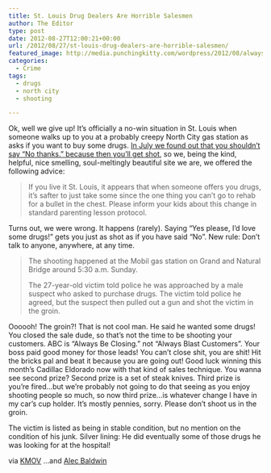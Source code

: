 ```yaml
---
title: St. Louis Drug Dealers Are Horrible Salesmen
author: The Editor
type: post
date: 2012-08-27T12:00:21+00:00
url: /2012/08/27/st-louis-drug-dealers-are-horrible-salesmen/
featured_image: http://media.punchingkitty.com/wordpress/2012/08/always-be-closing.jpeg
categories:
  - Crime
tags:
  - drugs
  - north city
  - shooting

---
```

Ok, well we give up! It&#8217;s officially a no-win situation in St. Louis when someone walks up to you at a probably creepy North City gas station as asks if you want to buy some drugs. <a href="http://punchingkitty.com/2012/07/09/new-in-st-louis-people-getting-shot-for-not-buying-drugs/" target="_blank">In July we found out that you shouldn&#8217;t say &#8220;No thanks.&#8221; because then you&#8217;ll get shot</a>, so we, being the kind, helpful, nice smelling, soul-meltingly beautiful site we are, we offered the following advice:

> If you live it St. Louis, it appears that when someone offers you drugs, it’s safter to just take some since the one thing you can’t go to rehab for a bullet in the chest. Please inform your kids about this change in standard parenting lesson protocol.

Turns out, we were wrong. It happens (rarely). Saying &#8220;Yes please, I&#8217;d love some drugs!&#8221; gets you just as shot as if you have said &#8220;No&#8221;. New rule: Don&#8217;t talk to anyone, anywhere, at any time.

> The shooting happened at the Mobil gas station on Grand and Natural Bridge around 5:30 a.m. Sunday.
> 
> The 27-year-old victim told police he was approached by a male suspect who asked to purchase drugs. The victim told police he agreed, but the suspect then pulled out a gun and shot the victim in the groin.

Oooooh! The groin?! That is not cool man. He said he wanted some drugs! You closed the sale dude, so that&#8217;s not the time to be shooting your customers. ABC is &#8220;Always Be Closing.&#8221; not &#8220;Always Blast Customers&#8221;. Your boss paid good money for those leads! You can&#8217;t close shit, you are shit! Hit the bricks pal and beat it because you are going out! Good luck winning this month&#8217;s Cadillac Eldorado now with that kind of sales technique. You wanna see second prize? Second prize is a set of steak knives. Third prize is you&#8217;re fired&#8230;but we&#8217;re probably not going to do that seeing as you enjoy shooting people so much, so now third prize&#8230;is whatever change I have in my car&#8217;s cup holder. It&#8217;s mostly pennies, sorry. Please don&#8217;t shoot us in the groin.

The victim is listed as being in stable condition, but no mention on the condition of his junk. Silver lining: He did eventually some of those drugs he was looking for at the hospital!

via <a href="http://www.kmov.com/news/local/Police-St-Louis-man-shot-in-groin-after-botched-drug-deal-167486105.html" target="_blank">KMOV</a> &#8230;and <a href="http://www.youtube.com/watch?v=zCf46yHIzSo" target="_blank">Alec Baldwin</a>